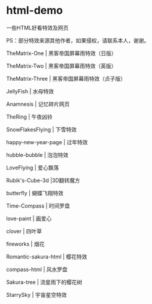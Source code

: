 # html-demo
一些HTML好看特效及网页

PS：部分特效来源其他作者，如果侵权，请联系本人，谢谢。

TheMatrix-One | 黑客帝国屏幕雨特效（日版）

TheMatrix-Two | 黑客帝国屏幕雨特效（英版）

TheMatrix-Three | 黑客帝国屏幕雨特效（贞子版）

JellyFish | 水母特效

Anamnesis | 记忆碎片网页

TheRing | 午夜凶铃

SnowFlakesFlying | 下雪特效

happy-new-year-page | 过年特效

hubble-bubble | 泡泡特效

LoveFlying | 爱心飘落

Rubik's-Cube-3d |3D翻转魔方

butterfly | 蝴蝶飞翔特效

Time-Compass | 时间罗盘

love-paint | 画爱心

clover | 四叶草

fireworks | 烟花

Romantic-sakura-html | 樱花特效

compass-html | 风水罗盘

Sakura-tree | 流星雨下的樱花树

StarrySky | 宇宙星空特效
